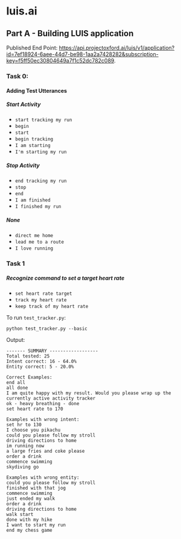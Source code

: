 # luis.ai

## Part A - Building LUIS application

Published End Point: https://api.projectoxford.ai/luis/v1/application?id=7ef18924-6aee-44d7-be98-1aa2a7428282&subscription-key=f5ff50ec30804649a7f1c52dc782c089.

### Task 0:

#### Adding Test Utterances

##### Start Activity
- ```start tracking my run```
- ```begin```
- ```start```
- ```begin tracking```
- ```I am starting```
- ```I'm starting my run```

##### Stop Activity
- ```end tracking my run```
- ```stop```
- ```end```
- ```I am finished```
- ```I finished my run```

##### None
- ```direct me home```
- ```lead me to a route```
- ```I love running```

### Task 1

##### Recognize command to set a target heart rate
- ```set heart rate target```
- ```track my heart rate```
- ```keep track of my heart rate```

To run ```test_tracker.py```:
```
python test_tracker.py --basic
```

Output:
```
------- SUMMARY ------------------
Total tested: 25
Intent correct: 16 - 64.0%
Entity correct: 5 - 20.0%

Correct Examples:
end all
all done
I am quite happy with my result. Would you please wrap up the currently active activity tracker
ok - heavy breathing - done
set heart rate to 170

Examples with wrong intent:
set hr to 130
I choose you pikachu
could you please follow my stroll
driving directions to home
im running now
a large fries and coke please
order a drink
commence swimming
skydiving go

Examples with wrong entity:
could you please follow my stroll
finished with that jog
commence swimming
just ended my walk
order a drink
driving directions to home
walk start
done with my hike
I want to start my run
end my chess game
```
